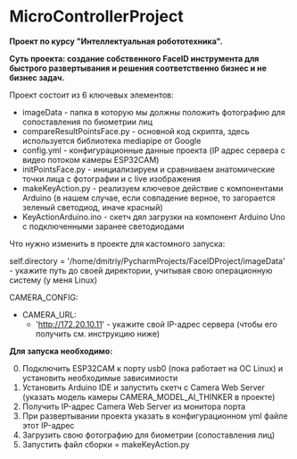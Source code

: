 # MicroControllerProject

**Проект по курсу "Интеллектуальная робототехника".**

**Суть проекта: создание собственного FaceID инструмента для быстрого развертывания и решения соответственно бизнес и не бизнес задач.**

Проект состоит из 6 ключевых элементов: 
- imageData - папка в которую мы должны положить фотографию для сопоставления по биометрии лиц
- compareResultPointsFace.py - основной код скрипта, здесь используется библиотека mediapipe от Google
- config.yml - конфигурационные данные проекта (IP адрес сервера с видео потоком камеры ESP32CAM)
- initPointsFace.py - инициализируем и сравниваем анатомические точки лица с фотографии и с live изображения
- makeKeyAction.py - реализуем ключевое действие с компонентами Arduino (в нашем случае, если совпадение верное, то загорается зеленый светодиод, иначе красный)
- KeyActionArduino.ino - скетч дял загрузки на компонент Arduino Uno с подключенными заранее светодиодами

Что нужно изменить в проекте для кастомного запуска: 

self.directory = '/home/dmitriy/PycharmProjects/FaceIDProject/imageData' - укажите путь до своей директории, учитывая свою операционную систему (у меня Linux)

CAMERA_CONFIG:
  - CAMERA_URL:
      - 'http://172.20.10.11' - укажите свой IP-адрес сервера (чтобы его получить см. инструкцию ниже)
   

**Для запуска необходимо:**

0. Подключить ESP32CAM к порту usb0 (пока работает на ОС Linux) и установить необходимые зависимиости
1. Установить Arduino IDE и запустить скетч с Camera Web Server (указать модель камеры CAMERA_MODEL_AI_THINKER в проекте)
2. Получить IP-адрес Camera Web Server из монитора порта
3. При развертывании проекта указать в конфигурационном yml файле этот IP-адрес
4. Загрузить свою фотографию для биометрии (сопоставления лиц)
5. Запустить файл сборки = makeKeyAction.py 
	
